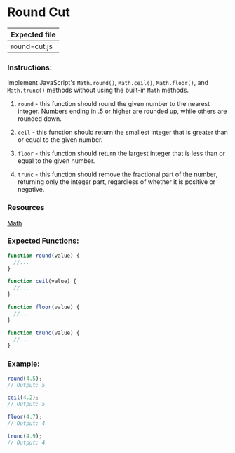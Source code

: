 # Round Cut

| Expected file    |
| ---------------- |
| round-cut.js |

### Instructions:

Implement JavaScript's `Math.round()`, `Math.ceil()`, `Math.floor()`, and `Math.trunc()` methods without using the built-in `Math` methods.

1. `round` - this function should round the given number to the nearest integer. Numbers ending in .5 or higher are rounded up, while others are rounded down.

2. `ceil` - this function should return the smallest integer that is greater than or equal to the given number.

3. `floor` - this function should return the largest integer that is less than or equal to the given number.

4. `trunc` - this function should remove the fractional part of the number, returning only the integer part, regardless of whether it is positive or negative.

### Resources

[Math](https://developer.mozilla.org/en-US/docs/Web/JavaScript/Reference/Global_Objects/Math)

### Expected Functions:

```js
function round(value) {
  //...
}

function ceil(value) {
  //...
}

function floor(value) {
  //...
}

function trunc(value) {
  //...
}
```

### Example:

```js
round(4.5);
// Output: 5

ceil(4.2);
// Output: 5

floor(4.7);
// Output: 4

trunc(4.9);
// Output: 4
```

